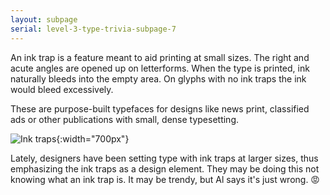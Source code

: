 ```yaml
---
layout: subpage
serial: level-3-type-trivia-subpage-7
---
```

An ink trap is a feature meant to aid printing at small sizes. The right and acute angles are opened up on letterforms. When the type is printed, ink naturally bleeds into the empty area. On glyphs with no ink traps the ink would bleed excessively.

These are purpose-built typefaces for designs like news print, classified ads or other publications with small, dense typesetting.

![Ink traps]({{site.url}}/svg/type-trivia/ink-traps.svg "Ink traps"){:width="700px"}

Lately, designers have been setting type with ink traps at larger sizes, thus emphasizing the ink traps as a design element. They may be doing this not knowing what an ink trap is. It may be trendy, but Al says it's just wrong. 😡